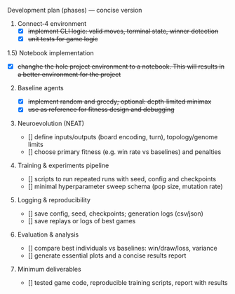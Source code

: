 Development plan (phases) — concise version

1) Connect‑4 environment
   - [x] <del>implement CLI logic: valid moves, terminal state, winner detection</del>
   - [x] <del>unit tests for game logic</del>

1.5) Notebook implementation
   - [x] <del>changhe the hole project environment to a notebook. This will results in a better environment for the project</del>

2) Baseline agents
   - [x] <del>implement random and greedy; optional: depth‑limited minimax</del>
   - [x] <del>use as reference for fitness design and debugging</del>

3) Neuroevolution (NEAT)
   - [] define inputs/outputs (board encoding, turn), topology/genome limits
   - [] choose primary fitness (e.g. win rate vs baselines) and penalties

4) Training & experiments pipeline
   - [] scripts to run repeated runs with seed, config and checkpoints
   - [] minimal hyperparameter sweep schema (pop size, mutation rate)

5) Logging & reproducibility
   - [] save config, seed, checkpoints; generation logs (csv/json)
   - [] save replays or logs of best games

6) Evaluation & analysis
   - [] compare best individuals vs baselines: win/draw/loss, variance
   - [] generate essential plots and a concise results report

7) Minimum deliverables
   - [] tested game code, reproducible training scripts, report with results